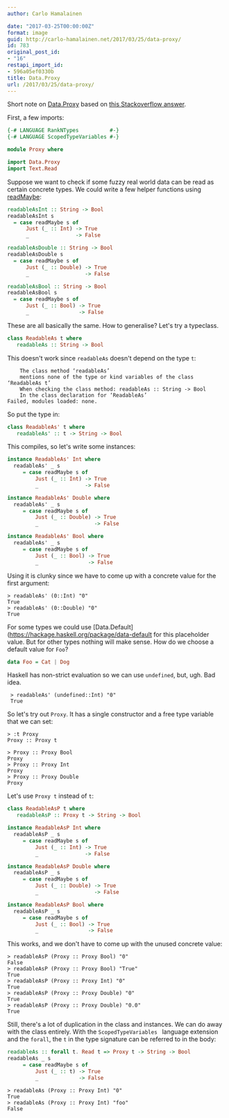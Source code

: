 ```yaml
---
author: Carlo Hamalainen

date: "2017-03-25T00:00:00Z"
format: image
guid: http://carlo-hamalainen.net/2017/03/25/data-proxy/
id: 783
original_post_id:
- "16"
restapi_import_id:
- 596a05ef0330b
title: Data.Proxy
url: /2017/03/25/data-proxy/
---
```


Short note on [Data.Proxy](https://hackage.haskell.org/package/base-4.9.1.0/docs/Data-Proxy.html)
based on [this Stackoverflow answer](http://stackoverflow.com/questions/27044209/haskell-why-use-proxy/27047260#27047260).

First, a few imports:

```haskell
{-# LANGUAGE RankNTypes          #-}
{-# LANGUAGE ScopedTypeVariables #-}

module Proxy where

import Data.Proxy
import Text.Read
```

Suppose we want to check if some fuzzy real world data can be read as certain concrete types. We could write
a few helper functions using [readMaybe](https://hackage.haskell.org/package/base-4.9.1.0/docs/Text-Read.html#v:readMaybe):

```haskell
readableAsInt :: String -> Bool
readableAsInt s
  = case readMaybe s of
      Just (_ :: Int) -> True
      _               -> False

readableAsDouble :: String -> Bool
readableAsDouble s
  = case readMaybe s of
      Just (_ :: Double) -> True
      _                  -> False

readableAsBool :: String -> Bool
readableAsBool s
  = case readMaybe s of
      Just (_ :: Bool) -> True
      _                -> False
```

These are all basically the same. How to generalise? Let's try a typeclass.

```haskell
class ReadableAs t where
   readableAs :: String -> Bool
```

This doesn't work since ``readableAs`` doesn't depend on the type ``t``:

```
    The class method ‘readableAs’
    mentions none of the type or kind variables of the class ‘ReadableAs t’
    When checking the class method: readableAs :: String -> Bool
    In the class declaration for ‘ReadableAs’
Failed, modules loaded: none.
```

So put the type in:

```haskell
class ReadableAs' t where
   readableAs' :: t -> String -> Bool
```

This compiles, so let's write some instances:

```haskell
instance ReadableAs' Int where
  readableAs' _ s
     = case readMaybe s of
         Just (_ :: Int) -> True
         _               -> False

instance ReadableAs' Double where
  readableAs' _ s
     = case readMaybe s of
         Just (_ :: Double) -> True
         _                  -> False

instance ReadableAs' Bool where
  readableAs' _ s
     = case readMaybe s of
         Just (_ :: Bool) -> True
         _                -> False
```

Using it is clunky since we have to come up with
a concrete value for the first argument:

```
> readableAs' (0::Int) "0"
True
> readableAs' (0::Double) "0"
True
```

For some types we could
use [Data.Default](https://hackage.haskell.org/package/data-default
for this placeholder value. But for other types nothing will make sense. How do we choose
a default value for ``Foo``?

```haskell
data Foo = Cat | Dog
```

Haskell has non-strict evaluation so we can use ``undefined``, but, ugh. Bad idea.

```
 > readableAs' (undefined::Int) "0"
 True
```

So let's try out ``Proxy``. It has a single constructor and a free type variable that we can set:

```
> :t Proxy
Proxy :: Proxy t

> Proxy :: Proxy Bool
Proxy
> Proxy :: Proxy Int
Proxy
> Proxy :: Proxy Double
Proxy
```

Let's use ``Proxy t`` instead of ``t``:

```haskell
class ReadableAsP t where
   readableAsP :: Proxy t -> String -> Bool

instance ReadableAsP Int where
  readableAsP _ s
     = case readMaybe s of
         Just (_ :: Int) -> True
         _               -> False

instance ReadableAsP Double where
  readableAsP _ s
     = case readMaybe s of
         Just (_ :: Double) -> True
         _                  -> False

instance ReadableAsP Bool where
  readableAsP _ s
     = case readMaybe s of
         Just (_ :: Bool) -> True
         _                -> False
```

This works, and we don't have to come up with the unused concrete value:

```
> readableAsP (Proxy :: Proxy Bool) "0"
False
> readableAsP (Proxy :: Proxy Bool) "True"
True
> readableAsP (Proxy :: Proxy Int) "0"
True
> readableAsP (Proxy :: Proxy Double) "0"
True
> readableAsP (Proxy :: Proxy Double) "0.0"
True
```

Still, there's a lot of duplication in the class and instances. We can do away
with the class entirely. With the ``ScopedTypeVariables `` language extension
and the ``forall``, the ``t`` in the type signature
can be referred to in the body:

```haskell
readableAs :: forall t. Read t => Proxy t -> String -> Bool
readableAs _ s
     = case readMaybe s of
         Just (_ :: t) -> True
         _             -> False
```

```
> readableAs (Proxy :: Proxy Int) "0"
True
> readableAs (Proxy :: Proxy Int) "foo"
False
```
